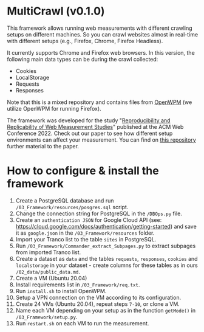 # MultiCrawl (v0.1.0) 

This framework allows running web measurements with different crawling setups on different machines. So you can crawl websites almost in real-time with different setups (e.g., Firefox, Chrome, Firefox Headless). 

It currently supports Chrome and Firefox web browsers. In this version, the following main data types can be during the crawl collected:

- Cookies
- LocalStorage
- Requests
- Responses

Note that this is a mixed repository and contains files from [OpenWPM](https://github.com/openwpm/OpenWPM) (we utilize OpenWPM for running Firefox).  

The framework was developed for the study "[Reproducibility and Replicability of Web Measurement Studies](https://doi.org/10.1145/3485447.3512214)" published at the ACM Web Conference 2022. Check out our paper to see how different setup environments can affect your measurement. You can find on [this repository](https://github.com/awareseven/Reproducibility-and-Replicability-of-Web-Measurement-Studies) further material to the paper.


# How to configure & install the framework

1. Create a PostgreSQL database and run `/03_Framework/resources/posgres.sql` script.
2. Change the connection string for PostgreSQL in the `/DBOps.py` file.
3. Create an `authentication JSON` for Google Cloud API (see: https://cloud.google.com/docs/authentication/getting-started) and save it as `google.json` in the `/03_Framework/resources` folder.
4. Import your Tranco list to the table `sites` in PostgreSQL.
5. Run `/03_Framework/Commander_extract_Subpages.py` to extract subpages from imported Tranco list.
6. Create a dataset as `data` and the tables `requests`, `responses`, `cookies` and `localstorage` in your dataset - create columns for these tables as in ours `/02_data/public_data.md`.
7. Create a VM (Ubuntu 20.04)
8. Install requirements list in `/03_Framework/req.txt`.
9. Run `install.sh` to install OpenWPM.
10. Setup a VPN connection on the VM according to its configuration.
11. Create 24 VMs (Ubuntu 20.04), repeat steps `7-10`, or clone a VM.
12. Name each VM depending on your setup as in the function `getMode()` in `/03_Framework/setup.py`. 
13. Run `restart.sh` on each VM to run the measurement.
